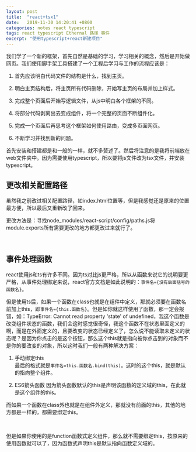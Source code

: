```yaml
---
layout: post
title:  "react+tsx1"
date:   2019-11-30 14:20:41 +0800
categories: notes react typescript
tags: react typescript Ethernal 路径 事件
excerpt: "使用typescript+react新建项目"
---
```


我们学了一个新的框架，首先自然是基础的学习，学习相关的概念，然后是开始做网页。我们使用脚手架工具搭建了一个工程后学习与工作的流程应该是：

1. 首先应该明白代码文件的结构是什么，找到主页。

2. 明白主页结构后，将主页所有代码删除，开始写主页的布局并加上样式。

3. 完成整个页面后开始写逻辑文件，从js中明白各个框架的不同。

4. 将部分代码剥离出去变成组件，将一个完整的页面不断组件化。

5. 完成一个页面后再思考这个框架如何使用路由，变成多页面网页。

6. 不断学习并找到新的问题。

首先安装和搭建都是和一般的一样，就不多赘述了。然后将注意的是我将前端放在web文件夹中。因为需要使用typescript，所以要将js文件改为tsx文件，并安装typescript。

## 更改相关配置路径

虽然我之前改过相关配置路径，如index.html位置等，但是我感觉还是原来的位置最方便，所以最后又重新改了回来。

更改方法是：寻找node_modules/react-script/config/paths.js将module.exports所有需要更改的地方都更改过来就行了。

&emsp;

## 事件处理函数

react使用js和ts有许多不同。因为ts对比js更严格，所以从函数来说它的说明要更严格，从事件处理绑定来说，react官方文档是如此说明的：`事件名={没有后面括号的函数名}`。

但是使用ts后，如果一个函数在class也就是在组件中定义，那就必须要在函数名前加上this，即`事件名={this.函数名}`。但是如你就这样使用了函数，那一定会报错，如：TypeError: Cannot read property 'state' of undefined，我这个函数是改变组件状态的函数，我们会这时感觉很奇怪，我这个函数不在状态里面定义的啊，而是在外面定义的，且要改变的状态已经定义了，怎么说不能读取未定义的状态呢？是因为你点击的是这个按钮，那么这个this就是指向被你点击到的对象而不是你的要改变的对象，所以这时我们一般有两种解决方案：

1. 手动绑定this  
最后的格式就是`事件名=this.函数名.bind(this)`。这时的这个this，就是默认的指向整个组件。

2. ES6箭头函数
因为箭头函数默认的this是声明该函数的定义域的this，在此就是这个组件的this。

而如果一个函数在class外也就是在组件外定义，那就没有前面的this，其他的地方都是一样的，都需要绑定this。

&emsp;

但是如果你使用的是function函数式定义组件，那么就不需要绑定this，按原来的使用函数就可以了，因为函数式声明this是默认指向函数定义域的。
